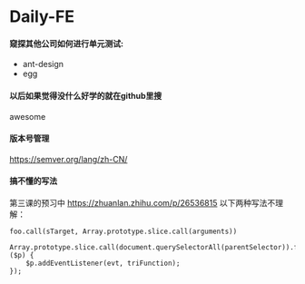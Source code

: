 # Daily-FE

#### 窥探其他公司如何进行单元测试:
* ant-design
* egg

#### 以后如果觉得没什么好学的就在github里搜
awesome

#### 版本号管理
https://semver.org/lang/zh-CN/

#### 搞不懂的写法
第三课的预习中 https://zhuanlan.zhihu.com/p/26536815 以下两种写法不理 解：
```
foo.call(sTarget, Array.prototype.slice.call(arguments))
```
```
Array.prototype.slice.call(document.querySelectorAll(parentSelector)).forEach(function ($p) {
    $p.addEventListener(evt, triFunction);
});
```